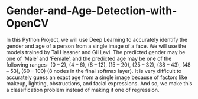 # Gender-and-Age-Detection-with-OpenCV

In this Python Project, we will use Deep Learning to accurately identify 
the gender and age of a person
from a single image of a face. We will use the models trained by Tal Hassner and Gil Levi.
The predicted gender may be one of ‘Male’ and ‘Female’, and the predicted age may be one of the following ranges- (0 – 2), (4 – 6), (8 – 12), (15 – 20), (25 – 32), (38 – 43), (48 – 53), (60 – 100) (8 nodes in the final softmax layer). It is very difficult to accurately guess an exact age from a single image because of factors like makeup, lighting, obstructions, and facial expressions. And so, 
we make this a classification problem instead of making it one of regression.
